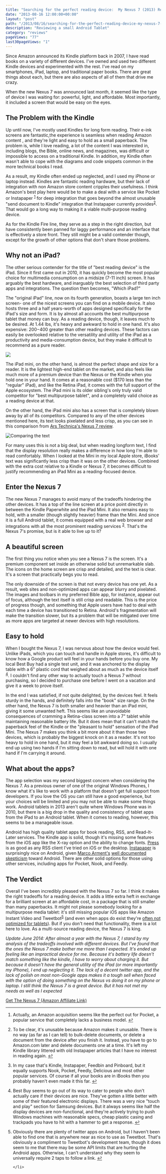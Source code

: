 ```yaml
---
title: "Searching for the perfect reading device:  My Nexus 7 (2013) Review"
date: "2013-08-16 12:00:00+00:00"
layout: "post"
path: "/2013/08/16/searching-for-the-perfect-reading-device-my-nexus-7-2013-review"
description: "Reviewing a small Android Tablet"
category: "reviews"
pageViews: "77"
last30pageViews: "1"
---
```


Since Amazon announced its Kindle platform back in 2007, I have read books on a variety of different devices.  I've owned and used two different Kindle devices and experimented with the rest.  I've read on my smartphones, iPad, laptop, and traditional paper books. There are great things about each, but there are also aspects of all of them that drive me crazy.

When the new Nexus 7 was announced last month, it seemed like the type of device I was waiting for: powerful, light, and affordable. Most importantly, it included a screen that would be easy on the eyes.

## The Problem with the Kindle

Up until now, I've mostly used Kindles for long form reading.  Their e-ink screens are fantastic,the experience is seamless when reading Amazon content , and they're light and easy to hold as a small paperback.  The problem is, while I love reading, a lot of the content I was interested in, including blogs, the Bible, online news, and magazines, was difficult or impossible to access on a traditional Kindle.  In addition, my Kindle often wasn't able to cope with the diagrams and code snippets common in the more technical books I read.

As a result, my Kindle often ended up neglected, and I used my iPhone or laptop instead.  Kindles are fantastic reading hardware, but their lack of integration with non Amazon store content cripples their usefulness.  I think Amazon's best play here would be to make a deal with a service like Pocket or Instapaper <sup id="fnref:1"><a href="#fn:1" rel="footnote">1</a></sup> for deep integration that goes beyond the almost unusable "send document to Kindle" integration that Instapaper currently provides<sup id="fnref:2"><a href="#fn:2" rel="footnote">2</a></sup>.  That would go a long way to making it a viable multi-purpose reading device.

As for the Kindle Fire line, they serve as a step in the right direction, but have consistently been panned for laggy performance and an interface that is effectively a store front.  They still might be a valid contender though, except for the growth of other options that don't share those problems.

## Why not an iPad?

The other serious contender for the title of "best reading device" is the iPad.  Since it first came out in 2010, it has quickly become the most popular choice for multimedia consumption on a midsize (7-11 inch) screen. It has arguably the best hardware, and inarguably the best selection of third party apps and integrations.  The question then becomes, "Which iPad?"

The "original iPad" line, now on its fourth generation, boasts a large ten inch screen- one of the nicest screens you can find on a mobile device. It also hosts three and a half years-worth of apps designed specifically for the iPad's size and form.  It is by almost all accounts the best multipurpose tablet that money can buy.  As a reading device, though, it leaves much to be desired.  At 1.44 lbs, it's heavy and awkward to hold in one hand. It's also expensive: $200-$400 greater than other reading devices.  These factors can easily be overlooked relative to the versatility and utility of the iPad as a productivity and media-consumption device, but they make it difficult to recommend as a pure reader.

![](/posts/images/devicetable.png)

The iPad mini, on the other hand, is almost the perfect shape and size for a reader.  It is the lightest high-end tablet on the market, and also feels like much more of a premium device than the Nexus or the Kindle when you hold one in your hand.  It comes at a reasonable cost ($170 less than the "regular" iPad), and like the Retina iPad, it comes with the full support of the Apple ecosystem. The iPad mini is its older sibling's only truly valid competitor for "best multipurpose tablet", and a completely valid choice as a reading device at that.

On the other hand, the iPad mini also has a screen that is completely blown away by all of its competitors.  Compared to any of the other devices mentioned here, its text looks pixelated and less crisp, as you can see in this comparison from [Ars Technica's Nexus 7 review][arsnexus].

![Comparing the text](/posts/images/textcomp.jpg)

For many uses this is not a big deal, but when reading longform text, I find that the display resolution really makes a difference in how long I'm able to read comfortably.  When I looked at the Mini in my local Apple store, iBooks' text was significantly less crisp than it was on the other devices.  Combined with the extra cost relative to a Kindle or Nexus 7, it becomes difficult to justify recommending an iPad Mini as a reading-focused device.


## Enter the Nexus 7

The new Nexus 7 manages to avoid many of the tradeoffs hindering the other devices.  It has a top of the line screen at a price point directly in between the Kindle Paperwhite and the iPad Mini.  It also remains easy to hold, with a smaller (though slightly heavier) frame than the Mini. And since it is a full Android tablet, it comes equipped with a real web browser and integrations with all the most prominent reading services <sup id="fnref:3"><a href="#fn:3" rel="footnote">3</a></sup>.  That's the Nexus 7's promise, but is it able to live up to it?

## A beautiful screen

The first thing you notice when you see a Nexus 7 is the screen. It's a premium component set inside an otherwise solid but unremarkable slab.  The icons on the home screen are crisp and detailed, and the text is clear.  It's a screen that practically begs you to read.

The only downside of the screen is that not every device has one yet.  As a result, web sites and non-optimized apps can appear blurry and pixelated.  The images and toolbars in my preferred Bible app, for instance, appear out of focus, although the text itself is still crisp and readable.  This is the price of progress though, and something that Apple users have had to deal with each time a device has transitioned to Retina.  Android's fragmentation will make the transition slower,  but its a problem that will be mitigated over time as more apps are targeted at newer devices with high resolutions.

## Easy to hold

When I bought the Nexus 7, I was nervous about how the device would feel.  Unlike iPads, which you can touch and handle in Apple stores, it's difficult to know how a Google product will feel in your hands before you buy one.  My local Best Buy had a single test unit, and it was anchored to the display table with a 6" plastic cord that weighed about as much as the device itself <sup id="fnref:4"><a href="#fn:4" rel="footnote">4</a></sup>.  I couldn't find any other way to actually touch a Nexus 7 without purchasing, so I decided to purchase one before I went on a vacation and give it a week to prove itself.

In the end I was satisfied, if not quite delighted, by the devices feel.  It feels sturdy in the hands, and definitely falls into the "book" size range. On the other hand, the Nexus 7 is both smaller and heavier than an iPad mini, giving it some unwanted heft.  This seems like an unavoidable consequences of cramming a Retina-class screen into a 7" tablet while maintaining reasonable battery life.  But it does mean that it can't match the paperback feel of the Kindle or the "pleasant to hold" sensation of the iPad Mini.  The Nexus 7 makes you think a bit more about it than those two devices, which is probably the biggest knock on it as a reader.  It's not too heavy to hold in one hand, but it may feel a bit awkward doing so.  I usually end up using two hands if I'm sitting down to read, but will hold it with one hand if I'm carrying it around.

## What about the apps?

The app selection was my second biggest concern when considering the Nexus 7.  As a previous owner of one of the original Windows Phones, I know what it's like to work with a platform that doesn't get full support from developers.  If you love the OS you can still have a good experience, but your choices will be limited and you may not be able to make some things work.  Android tablets in 2013 aren't quite where Windows Phone was in 2010, but there is a big drop in the quality and consistency of tablet apps from the iPad to an Android tablet.  When it comes to reading, however, this seems to be a manageable issue.

Android has high quality tablet apps for book reading, RSS, and Read-It-Later services.  The Kindle app is solid, though it's missing some features from the iOS app like the X-ray option and the ability to change fonts.  [Press][press] is as good as any RSS client I've tried on iOS or the desktop.  [Instapaper][instapaper] is surprisingly nice on Android, given [Marco Arment's][marco] [well documented skepticism][marcoskeptic] toward Android.  There are other solid options for those using other services, including apps for Pocket, Nook, and Feedly.

## The Verdict

Overall I've been incredibly pleased with the Nexus 7 so far.  I think it makes the right tradeoffs for a reading device.  It adds a little extra heft in exchange for a brilliant screen at an affordable cost, in a package that is still smaller than many paperbacks.  It might not please somebody looking for a multipurpose media tablet: it's still missing popular iOS apps like Amazon Instant Video and Tweetbot<sup id="fnref:5"><a href="#fn:5" rel="footnote">5</a></sup> (and even when apps do exist they're [often not optimized for tablets][tabletapps]).  But if you don't need that functionality, there is a lot here to love.  As a multi-source reading device, the Nexus 7 is king.

*Update June 2014: After almost a year with the Nexus 7, I stand by my analysis of the tradeoffs involved with different devices.  But I've found that the ones the Nexus 7 make bother me more than I expected.  It's ended up feeling like an impractical device for me.  Because it's battery life doesn't match something like the kindle, I have to worry about charging it.  But because it doesn't have the general utility of the iPad (or more importantly my iPhone), I end up neglecting it.  The lack of a decent twitter app, and the lack of polish on most non-Google apps makes it a tough sell when faced with the option of doing something on the Nexus vs doing it on my phone or laptop.  I still think the Nexus 7 is a great device.  But it has not met my needs as well as I expected*

<a target="_blank" href="http://www.amazon.com/s/?_encoding=UTF8&camp=1789&creative=390957&field-keywords=Nexus%207&linkCode=ur2&rh=i%3Aaps%2Ck%3ANexus%207&tag=benmccormicko-20&url=search-alias%3Daps&linkId=IQG4KEHRXYATOHXG">Get The Nexus 7 (Amazon Affiliate Link)</a><img src="https://ir-na.amazon-adsystem.com/e/ir?t=benmccormicko-20&l=ur2&o=1" width="1" height="1" border="0" alt="" style="border:none !important; margin:0px !important;" />


-----
<div class="footnotes">
<ol>

<li class="footnote" id="fn:1">
<p>
Actually, an Amazon acquisition seems like the perfect out for Pocket, a popular service that completely lacks a business model.
<a href="#fnref:1" title="return to article"> ↩
</a></p>

<li class="footnote" id="fn:2">
<p>
To be clear, it's unusable because Amazon makes it unusable.  There is no way (as far as I can tell) to bulk-delete documents, or delete a document from the device after you finish it.  Instead, you have to go to Amazon.com later and delete documents one at a time. It's left my Kindle library  littered with old Instapaper articles that I have no interest in reading again.
<a href="#fnref:2" title="return to article"> ↩
</a></p>

<li class="footnote" id="fn:3">
<p>
In my case that's Kindle, Instapaper, Feedbin and Pinboard, but it equally supports Nook, Pocket, Feedly, Delicious and most other popular services.  Of course if all your books are in iBooks then you probably haven't even made it this far.
<a href="#fnref:3" title="return to article"> ↩
</a></p>

<li class="footnote" id="fn:4">
<p>
Best Buy seems to go out of its way to cater to people who don't actually care if their devices are nice.  They've gotten a little better with some of their featured electronic displays. There was a very nice "touch and play" section for Samsung devices.  But it always seems like half the display devices are non-functional, and they're actively trying to push Windows machines with reasonable specs, cheap plastic casing and trackpads you have to hit with a hammer to get a response.
<a href="#fnref:4" title="return to article"> ↩
</a></p>

<li class="footnote" id="fn:5">
<p>
Obviously there are plenty of twitter apps on Android, but I haven't been able to find one that is anywhere near as nice to use as Tweetbot. That's obviously a compliment to Tweetbot's development team, though it does seem to me that there may be some API limits that are hurting the Android apps.  Otherwise, I can't understand why they seem to universally require 2 taps to follow a link.
<a href="#fnref:5" title="return to article"> ↩
</a></p>

    </li>

</ol></div>

[arsnexus]: http://arstechnica.com/gadgets/2013/07/the-2013-nexus-7-review-meet-the-new-standard-for-android-tablets/
[press]: http://twentyfivesquares.com/press/
[instapaper]: http://www.instapaper.com/
[marco]: http://www.marco.org/
[marcoskeptic]: http://www.marco.org/2013/08/13/google-blindness
[tabletapps]:http://www.webpronews.com/android-is-still-missing-top-ipad-apps-2013-08
